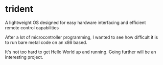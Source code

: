 # trident
A lightweight OS designed for easy hardware interfacing and efficient remote control capabilities

After a lot of microcontroller programming, I wanted to see how difficult it is to run bare metal code on an x86 based.

It's not too hard to get Hello World up and running. Going further will be an interesting project.
